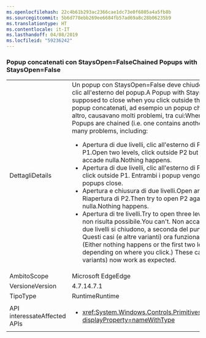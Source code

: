```yaml
---
ms.openlocfilehash: 22c4b61b293ac2366cae1dc73e0f6805a4a5fb8b
ms.sourcegitcommit: 5b6d778ebb269ee6684fb57ad69a8c28b06235b9
ms.translationtype: HT
ms.contentlocale: it-IT
ms.lasthandoff: 04/08/2019
ms.locfileid: "59236242"
---
```

### <a name="chained-popups-with-staysopenfalse"></a><span data-ttu-id="7101c-101">Popup concatenati con StaysOpen=False</span><span class="sxs-lookup"><span data-stu-id="7101c-101">Chained Popups with StaysOpen=False</span></span>

|   |   |
|---|---|
|<span data-ttu-id="7101c-102">Dettagli</span><span class="sxs-lookup"><span data-stu-id="7101c-102">Details</span></span>|<span data-ttu-id="7101c-103">Un popup con StaysOpen=False deve chiudersi quando si fa clic all'esterno del popup.</span><span class="sxs-lookup"><span data-stu-id="7101c-103">A Popup with StaysOpen=False is supposed to close when you click outside the Popup.</span></span> <span data-ttu-id="7101c-104">Due o più popup concatenati, ad esempio un popup che ne contiene un altro, causavano molti problemi, tra cui:</span><span class="sxs-lookup"><span data-stu-id="7101c-104">When two or more such Popups are chained (i.e. one contains another), there were many problems, including:</span></span><ul><li><span data-ttu-id="7101c-105">Apertura di due livelli, clic all'esterno di P2, ma all'interno di P1.</span><span class="sxs-lookup"><span data-stu-id="7101c-105">Open two levels, click outside P2 but inside P1.</span></span>  <span data-ttu-id="7101c-106">Non accade nulla.</span><span class="sxs-lookup"><span data-stu-id="7101c-106">Nothing happens.</span></span></li><li><span data-ttu-id="7101c-107">Apertura di due livelli, clic all'esterno di P1.</span><span class="sxs-lookup"><span data-stu-id="7101c-107">Open two levels, click outside P1.</span></span>  <span data-ttu-id="7101c-108">Entrambi i popup vengono chiusi.</span><span class="sxs-lookup"><span data-stu-id="7101c-108">Both popups close.</span></span></li><li><span data-ttu-id="7101c-109">Apertura e chiusura di due livelli.</span><span class="sxs-lookup"><span data-stu-id="7101c-109">Open and close two levels.</span></span>  <span data-ttu-id="7101c-110">Riapertura di P2.</span><span class="sxs-lookup"><span data-stu-id="7101c-110">Then try to open P2 again.</span></span>  <span data-ttu-id="7101c-111">Non accade nulla.</span><span class="sxs-lookup"><span data-stu-id="7101c-111">Nothing happens.</span></span></li><li><span data-ttu-id="7101c-112">Apertura di tre livelli.</span><span class="sxs-lookup"><span data-stu-id="7101c-112">Try to open three levels.</span></span>  <span data-ttu-id="7101c-113">L'operazione non risulta possibile.</span><span class="sxs-lookup"><span data-stu-id="7101c-113">You can't.</span></span>  <span data-ttu-id="7101c-114">Non accade nulla o i primi due livelli si chiudono, a seconda del punto in cui si fa clic. Questi casi (e altre varianti) ora funzionano come previsto.</span><span class="sxs-lookup"><span data-stu-id="7101c-114">(Either nothing happens or the first two levels close, depending on where you click.) These cases (and other variants) now work as expected.</span></span></li></ul>|
|<span data-ttu-id="7101c-115">Ambito</span><span class="sxs-lookup"><span data-stu-id="7101c-115">Scope</span></span>|<span data-ttu-id="7101c-116">Microsoft Edge</span><span class="sxs-lookup"><span data-stu-id="7101c-116">Edge</span></span>|
|<span data-ttu-id="7101c-117">Versione</span><span class="sxs-lookup"><span data-stu-id="7101c-117">Version</span></span>|<span data-ttu-id="7101c-118">4.7.1</span><span class="sxs-lookup"><span data-stu-id="7101c-118">4.7.1</span></span>|
|<span data-ttu-id="7101c-119">Tipo</span><span class="sxs-lookup"><span data-stu-id="7101c-119">Type</span></span>|<span data-ttu-id="7101c-120">Runtime</span><span class="sxs-lookup"><span data-stu-id="7101c-120">Runtime</span></span>|
|<span data-ttu-id="7101c-121">API interessate</span><span class="sxs-lookup"><span data-stu-id="7101c-121">Affected APIs</span></span>|<ul><li><xref:System.Windows.Controls.Primitives.Popup.StaysOpen?displayProperty=nameWithType></li></ul>|

